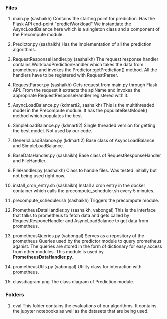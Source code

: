 ### Files

1. main.py (sashaikh)
    Contains the starting point for prediction.
    Has the Flask API end-point "predictWorkload"
    We instantiate the AsyncLoadBalance here which is a singleton class and a component of the Precompute module.

2. Predictor.py (sashaikh)
	Has the implementation of all the prediction algorithms.

3. RequestResponseHandler.py (sashaikh)
	The request response handler contains WorkloadPredictionHandler which takes the data from prometheus and invokes the Predictor::getPrediction() method.
	All the handlers have to be registered with RequestParser.

4. RequestParser.py (sashaikh)
	Gets request from main.py through Flask API.
	From the request it extracts the apiName and invokes the appropirate RequestResponseHandler registered with it.

5. AsyncLoadBalance.py (kdmarti2, sashaikh)
	This is the multithreaded model in the Precompute module. 
	It has the populateBestModel() method which populates the best 

6. SimpleLoadBalance.py (kdmarti2)
	Single threaded version for getting the best model. Not used by our code.

7. GenericLoadBalance.py (kdmarti2)
	Base class of AsyncLoadBalance and SimpleLoadBalance.

8. BaseDataHandler.py (sashaikh)
	Base class of RequestResponseHandler and FileHandler.

9. FileHandler.py (sashaikh)
	Class to handle files. Was tested initially but not being used right now.

10. install_cron_entry.sh (sashaikh)
	Install a cron entry in the docker container which calls the precompute_scheduler.sh every 5 minutes.

11. precompute_scheduler.sh (sashaikh)
	Triggers the precompute module.

12. PrometheusDataHandler.py (sashaikh, vabongal)
	This is the interface that talks to prometheus to fetch data and gets called by RequestResponeHandler and AsyncLoadBalance to get data from prometheus.

13. prometheusQueries.py (vabongal)
	Serves as a repository of the prometheus Queries used by the predictor module to query prometheus aganist. The queries are stored in the form of dictionary for easy access from other modules.
	This module is used by **PrometheusDataHandler.py**.

14. prometheusUtils.py (vabongal)
	Utility class for interaction with prometheus.

15. classdiagram.png
	The class diagram of Prediction module.

### Folders

1. eval
	This folder contains the evaluations of our algorithms. It contains the jupyter notebooks as well as the datasets that are being used.    
